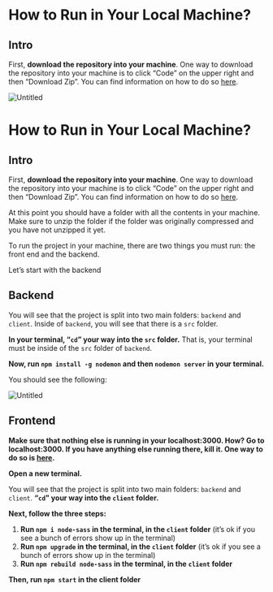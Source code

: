 # How to Run in Your Local Machine?

## Intro

First, **download the repository into your machine**. One way to download the repository into your machine is to click “Code” on the upper right and then “Download Zip”. You can find information on how to do so [here](https://www.youtube.com/watch?v=_8Dc-K39DLQ&ab_channel=TechSeymur).

![Untitled](https://s3-us-west-2.amazonaws.com/secure.notion-static.com/8142553d-96cd-4d7f-860c-cf427dffbb46/Untitled.png)

# How to Run in Your Local Machine?

## Intro

First, **download the repository into your machine**. One way to download the repository into your machine is to click “Code” on the upper right and then “Download Zip”. You can find information on how to do so [here](https://www.youtube.com/watch?v=_8Dc-K39DLQ&ab_channel=TechSeymur).

At this point you should have a folder with all the contents in your machine. Make sure to unzip the folder if the folder was originally compressed and you have not unzipped it yet. 

To run the project in your machine, there are two things you must run: the front end and the backend.

Let’s start with the backend 

## Backend

You will see that the project is split into two main folders: `backend` and `client`. Inside of `backend`, you will see that there is a `src` folder. 

**In your terminal, “`cd`” your way into the `src` folder.** That is, your terminal must be inside of the `src` folder of `backend`.

**Now, run `npm install -g nodemon` and then `nodemon server` in your terminal.**

You should see the following:

![Untitled](https://s3-us-west-2.amazonaws.com/secure.notion-static.com/7c6dbf82-67c1-47ca-b3ff-042d71a860bb/Untitled.png)

## Frontend

**Make sure that nothing else is running in your localhost:3000. How? Go to localhost:3000. If you have anything else running there, kill it. One way to do so is [here](https://www.youtube.com/watch?v=Dh_6W3ZNPsM&ab_channel=OSPY).**

**Open a new terminal.**

You will see that the project is split into two main folders: `backend` and `client`. **“`cd`" your way into the `client` folder.**

**Next, follow the three steps:**

1. **Run `npm i node-sass` in the terminal, in the `client` folder** (it’s ok if you see a bunch of errors show up in the terminal)
2. **Run `npm upgrade` in the terminal,  in the `client` folder** (it’s ok if you see a bunch of errors show up in the terminal)
3. **Run `npm rebuild node-sass` in the terminal,  in the `client` folder**

**Then, run `npm start` in the client folder**

